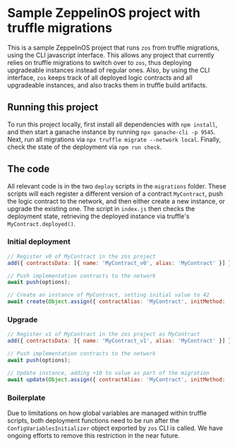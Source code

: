 # Sample ZeppelinOS project with truffle migrations

This is a sample ZeppelinOS project that runs `zos` from truffle migrations, using the CLI javascript interface. 
This allows any project that currently relies on truffle migrations to switch over to `zos`, thus deploying 
upgradeable instances instead of regular ones. Also, by using the CLI interface, `zos` keeps track of all deployed 
logic contracts and all upgradeable instances, and also tracks them in truffle build artifacts.

## Running this project

To run this project locally, first install all dependencies with `npm install`, and then start a ganache instance by 
running `npx ganache-cli -p 9545`. Next, run all migrations via `npx truffle migrate --network local`. Finally, check 
the state of the deployment via `npm run check`.

## The code

All relevant code is in the two `deploy` scripts in the `migrations` folder. These scripts will each register a 
different version of a contract `MyContract`, push the logic contract to the network, and then either create a new 
instance, or upgrade the existing one. The script in `index.js` then checks the deployment state, retrieving the 
deployed instance via truffle's `MyContract.deployed()`.

### Initial deployment

```js
// Register v0 of MyContract in the zos project
add({ contractsData: [{ name: 'MyContract_v0', alias: 'MyContract' }] });

// Push implementation contracts to the network
await push(options);

// Create an instance of MyContract, setting initial value to 42
await create(Object.assign({ contractAlias: 'MyContract', initMethod: 'initialize', initArgs: [42] }, options));
```

### Upgrade

```js
// Register v1 of MyContract in the zos project as MyContract
add({ contractsData: [{ name: 'MyContract_v1', alias: 'MyContract' }] });

// Push implementation contracts to the network
await push(options);

// Update instance, adding +10 to value as part of the migration
await update(Object.assign({ contractAlias: 'MyContract', initMethod: 'add', initArgs: [10] }, options));
```

### Boilerplate

Due to limitations on how global variables are managed within truffle scripts, both deployment functions need to be 
run after the `ConfigVariablesInitializer` object exported by `zos` CLI is called. We have ongoing efforts to remove this restriction 
in the near future.